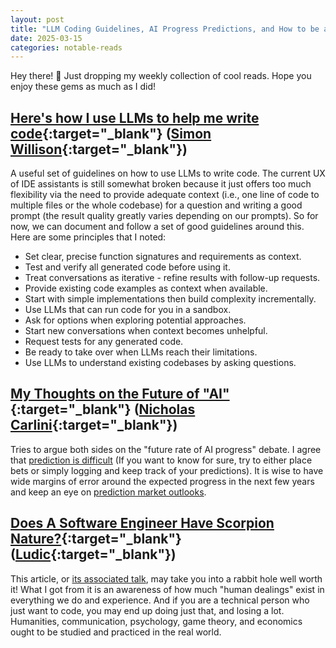 ```yaml
---
layout: post
title: "LLM Coding Guidelines, AI Progress Predictions, and How to be a Scorpion?"
date: 2025-03-15
categories: notable-reads
---
```


Hey there! 👋 Just dropping my weekly collection of cool reads. Hope you enjoy these gems as much as I did!

## [Here's how I use LLMs to help me write code](https://simonwillison.net/2025/Mar/11/using-llms-for-code){:target="_blank"} ([Simon Willison](https://simonwillison.net/){:target="_blank"})

A useful set of guidelines on how to use LLMs to write code. The current UX of IDE assistants is still somewhat broken because it just offers too much flexibility via the need to provide adequate context (i.e., one line of code to multiple files or the whole codebase) for a question and writing a good prompt (the result quality greatly varies depending on our prompts). So for now, we can document and follow a set of good guidelines around this. Here are some principles that I noted:
- Set clear, precise function signatures and requirements as context.
- Test and verify all generated code before using it.
- Treat conversations as iterative - refine results with follow-up requests.
- Provide existing code examples as context when available.
- Start with simple implementations then build complexity incrementally.
- Use LLMs that can run code for you in a sandbox.
- Ask for options when exploring potential approaches.
- Start new conversations when context becomes unhelpful.
- Request tests for any generated code.
- Be ready to take over when LLMs reach their limitations.
- Use LLMs to understand existing codebases by asking questions.

## [My Thoughts on the Future of "AI"](https://nicholas.carlini.com/writing/2025/thoughts-on-future-ai.html){:target="_blank"} ([Nicholas Carlini](https://nicholas.carlini.com/){:target="_blank"})

Tries to argue both sides on the "future rate of AI progress" debate. I agree that [prediction is difficult](https://danluu.com/futurist-predictions/) (If you want to know for sure, try to either place bets or simply logging and keep track of your predictions). It is wise to have wide margins of error around the expected progress in the next few years and keep an eye on [prediction market outlooks](https://www.metaculus.com/questions/3479/date-weakly-general-ai-is-publicly-known/).

## [Does A Software Engineer Have Scorpion Nature?](https://ludic.mataroa.blog/blog/does-a-software-engineer-have-scorpion-nature/){:target="_blank"} ([Ludic](https://ludic.mataroa.blog/){:target="_blank"})

This article, or [its associated talk](https://www.youtube.com/watch?v=xlf4oXoP8qI), may take you into a rabbit hole well worth it! What I got from it is an awareness of how much "human dealings" exist in everything we do and experience. And if you are a technical person who just want to code, you may end up doing just that, and losing a lot. Humanities, communication, psychology, game theory, and economics ought to be studied and practiced in the real world.